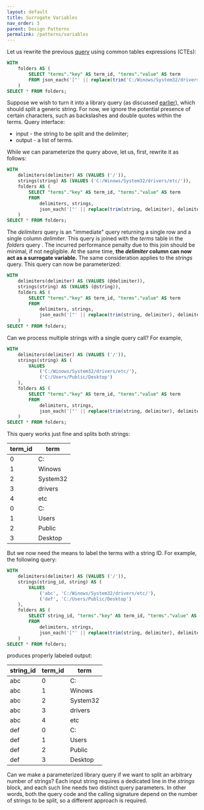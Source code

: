 ```yaml
---
layout: default
title: Surrogate Variables
nav_order: 3
parent: Design Patterns
permalink: /patterns/variables
---
```


Let us rewrite the previous [query](./split-dsv#DSV-Query) using common tables expressions (CTEs):

~~~sql
WITH
    folders AS (
        SELECT "terms"."key" AS term_id, "terms"."value" AS term
        FROM json_each('["' || replace(trim('C:/Winows/System32/drivers/etc/', '/'), '/', '", "') || '"]') AS terms
    )
SELECT * FROM folders;
~~~

Suppose we wish to turn it into a library query (as discussed [earlier](./decoupling-sql)), which should split a generic string. For now, we ignore the potential presence of certain characters, such as backslashes and double quotes within the terms. Query interface:

  - input - the string to be split and the delimiter;
  - output - a list of terms.

While we can parameterize the query above, let us, first, rewrite it as follows:

~~~sql
WITH
    delimiters(delimiter) AS (VALUES ('/')),
    strings(string) AS (VALUES ('C:/Winows/System32/drivers/etc/')),
    folders AS (
        SELECT "terms"."key" AS term_id, "terms"."value" AS term
        FROM
            delimiters, strings,
            json_each('["' || replace(trim(string, delimiter), delimiter, '", "') || '"]') AS terms
    )
SELECT * FROM folders;
~~~

The *delimiters* query is an "immediate" query returning a single row and a single column *delimiter*. This query is joined with the *terms* table in the *folders* query . The incurred performance penalty due to this join should be minimal, if not negligible. At the same time, **the *delimiter* column can now act as a surrogate variable.** The same consideration applies to the *strings* query. This query can now be parameterized:

~~~sql
WITH
    delimiters(delimiter) AS (VALUES (@delimiter)),
    strings(string) AS (VALUES (@string)),
    folders AS (
        SELECT "terms"."key" AS term_id, "terms"."value" AS term
        FROM
            delimiters, strings,
            json_each('["' || replace(trim(string, delimiter), delimiter, '", "') || '"]') AS terms
    )
SELECT * FROM folders;
~~~

Can we process multiple strings with a single query call? For example,

~~~sql
WITH
    delimiters(delimiter) AS (VALUES ('/')),
    strings(string) AS (
        VALUES
            ('C:/Winows/System32/drivers/etc/'),
            ('C:/Users/Public/Desktop')
    ),
    folders AS (
        SELECT "terms"."key" AS term_id, "terms"."value" AS term
        FROM
            delimiters, strings,
            json_each('["' || replace(trim(string, delimiter), delimiter, '", "') || '"]') AS terms
    )
SELECT * FROM folders;
~~~

This query works just fine and splits both strings:

| term_id | term     |
|---------|----------|
| 0       | C:       |
| 1       | Winows   |
| 2       | System32 |
| 3       | drivers  |
| 4       | etc      |
| 0       | C:       |
| 1       | Users    |
| 2       | Public   |
| 3       | Desktop  |

But we now need the means to label the terms with a string ID. For example, the following query:

<a name="DSV-Query"></a>
~~~sql
WITH
    delimiters(delimiter) AS (VALUES ('/')),
    strings(string_id, string) AS (
        VALUES
            ('abc', 'C:/Winows/System32/drivers/etc/'),
            ('def', 'C:/Users/Public/Desktop')
    ),
    folders AS (
        SELECT string_id, "terms"."key" AS term_id, "terms"."value" AS term
        FROM
            delimiters, strings,
            json_each('["' || replace(trim(string, delimiter), delimiter, '", "') || '"]') AS terms
    )
SELECT * FROM folders;
~~~

produces properly labeled output:

| string_id | term_id | term     |
|-----------|---------|----------|
| abc       | 0       | C:       |
| abc       | 1       | Winows   |
| abc       | 2       | System32 |
| abc       | 3       | drivers  |
| abc       | 4       | etc      |
| def       | 0       | C:       |
| def       | 1       | Users    |
| def       | 2       | Public   |
| def       | 3       | Desktop  |

Can we make a parameterized library query if we want to split an arbitrary number of strings? Each input string requires a dedicated line in the *strings* block, and each such line needs two distinct query parameters. In other words, both the query code and the calling signature depend on the number of strings to be split, so a different approach is required.
